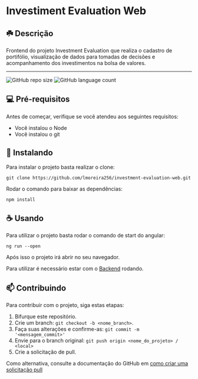 # Investiment Evaluation Web

## ☘️ Descrição

Frontend do projeto Investment Evaluation que realiza o cadastro de portifólio, visualização de dados para tomadas de decisões e acompanhamento dos investimentos na bolsa de valores.

---

![GitHub repo size](https://img.shields.io/github/repo-size/lmoreira256/investment-evaluation-web?style=for-the-badge)
![GitHub language count](https://img.shields.io/github/languages/count/lmoreira256/investment-evaluation-web?style=for-the-badge)

## 💻 Pré-requisitos

Antes de começar, verifique se você atendeu aos seguintes requisitos:

- Você instalou o Node
- Você instalou o git

## 🚀 Instalando

Para instalar o projeto basta realizar o clone:

```
git clone https://github.com/lmoreira256/investment-evaluation-web.git
```

Rodar o comando para baixar as dependências:

```
npm install
```

## ☕ Usando

Para utilizar o projeto basta rodar o comando de start do angular:

```
ng run --open
```

Após isso o projeto irá abrir no seu navegador.

Para utilizar é necessário estar com o [Backend](https://github.com/lmoreira256/investment-evaluation-api) rodando.

## 📫 Contribuindo

Para contribuir com o projeto, siga estas etapas:

1. Bifurque este repositório.
2. Crie um branch: `git checkout -b <nome_branch>`.
3. Faça suas alterações e confirme-as: `git commit -m '<mensagem_commit>'`
4. Envie para o branch original: `git push origin <nome_do_projeto> / <local>`
5. Crie a solicitação de pull.

Como alternativa, consulte a documentação do GitHub em [como criar uma solicitação pull](https://help.github.com/en/github/collaborating-with-issues-and-pull-requests/creating-a-pull-request)
